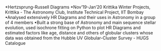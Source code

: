 *Hertzsprung-Russell Diagrams *Nov’19-Jan’20
Krittika Winter Projects, Krittika - The Astronomy Club, Institute Technical Project, IIT Bombay
•Analysed extensively HR Diagrams and their uses in Astronomy in a group of 4 members
•Built a strong base of Astronomy and main sequence stellar evolution, used isochrone fitting on
Python to plot HR Diagrams and estimated factors like age, distance and others of globular clusters
whose data was obtained from the Hubble UV Globular-Cluster Survey - HUGS Catalogue
